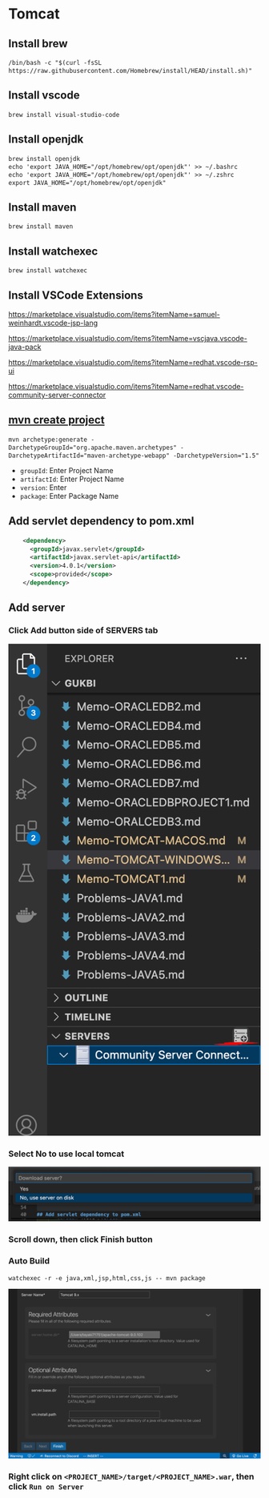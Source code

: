 # Tomcat
## Install brew
```shell
/bin/bash -c "$(curl -fsSL https://raw.githubusercontent.com/Homebrew/install/HEAD/install.sh)"
```
## Install vscode
```shell
brew install visual-studio-code
```
## Install openjdk
```shell
brew install openjdk
echo 'export JAVA_HOME="/opt/homebrew/opt/openjdk"' >> ~/.bashrc
echo 'export JAVA_HOME="/opt/homebrew/opt/openjdk"' >> ~/.zshrc
export JAVA_HOME="/opt/homebrew/opt/openjdk"
```
## Install maven
```shell
brew install maven
```
## Install watchexec
```shell
brew install watchexec
```
## Install VSCode Extensions
https://marketplace.visualstudio.com/items?itemName=samuel-weinhardt.vscode-jsp-lang

https://marketplace.visualstudio.com/items?itemName=vscjava.vscode-java-pack

https://marketplace.visualstudio.com/items?itemName=redhat.vscode-rsp-ui

https://marketplace.visualstudio.com/items?itemName=redhat.vscode-community-server-connector

## [mvn create project](https://maven.apache.org/archetypes/maven-archetype-webapp/)
```shell
mvn archetype:generate -DarchetypeGroupId="org.apache.maven.archetypes" -DarchetypeArtifactId="maven-archetype-webapp" -DarchetypeVersion="1.5"
```
- `groupId`: Enter Project Name
- `artifactId`: Enter Project Name
- `version`: Enter
- `package`: Enter Package Name
## Add servlet dependency to pom.xml
```xml
    <dependency>
      <groupId>javax.servlet</groupId>
      <artifactId>javax.servlet-api</artifactId>
      <version>4.0.1</version>
      <scope>provided</scope>
  	</dependency>
```
## Add server
### Click Add button side of SERVERS tab
![image](./images/image70.png)
### Select No to use local tomcat
![image](./images/image71.png)
### Scroll down, then click Finish button
### Auto Build
```shell
watchexec -r -e java,xml,jsp,html,css,js -- mvn package
```
![image](./images/image72.png)
### Right click on `<PROJECT_NAME>/target/<PROJECT_NAME>.war`, then click `Run on Server`